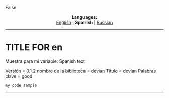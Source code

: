 False
<p align="center"><b>Languages:</b><br /><a href="https://github.com/markolofsen/devian/blob/master/README.md">English</a> | <b>Spanish</b> | <a href="https://github.com/markolofsen/devian/blob/master/README_ru.md">Russian</a></p>

---

# TITLE FOR en
Muestra para mi variable: Spanish text

Versión = 0.1.2
nombre de la biblioteca = devian
Título = devian
Palabras clave = good

```
my code sample
```

---

